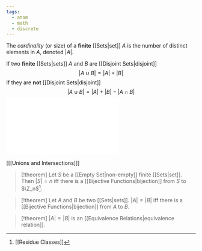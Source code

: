 ```yaml
---
tags:
  - atom
  - math
  - discrete
---
```

The *cardinality* (or size) of a **finite** [[Sets|set]] $A$ is the number of distinct elements in $A$, denoted $|A|$.

If two **finite** [[Sets|sets]] $A$ and $B$ are [[Disjoint Sets|disjoint]]
$$ |A \cup B| = |A| + |B| $$
If they are **not** [[Disjoint Sets|disjoint]]
$$ |A \cup B| = |A| + |B| - |A \cap B|$$
![1000|center](additive-rule.excalidraw.md)

\[[[Unions and Intersections]]\]

> [!theorem]
> Let $S$ be a [[Empty Set|non-empty]] finite [[Sets|set]]. Then $|S| = n$ iff there is a [[Bijective Functions|bijection]] from $S$ to $\Z_n$[^1].

> [!theorem]
> Let $A$ and $B$ be two [[Sets|sets]]. $|A| = |B|$ iff there is a [[Bijective Functions|bijection]] from $A$ to $B$.

> [!theorem]
> $|A| = |B|$ is an [[Equivalence Relations|equivalence relation]].

[^1]: [[Residue Classes]]
